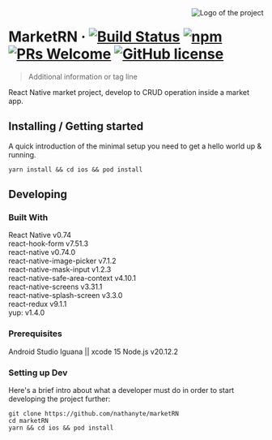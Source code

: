 <img src="./images/logo.sample.png" alt="Logo of the project" align="right">

# MarketRN &middot; [![Build Status](https://img.shields.io/travis/npm/npm/latest.svg?style=flat-square)](https://travis-ci.org/npm/npm) [![npm](https://img.shields.io/npm/v/npm.svg?style=flat-square)](https://www.npmjs.com/package/npm) [![PRs Welcome](https://img.shields.io/badge/PRs-welcome-brightgreen.svg?style=flat-square)](http://makeapullrequest.com) [![GitHub license](https://img.shields.io/badge/license-MIT-blue.svg?style=flat-square)](https://github.com/your/your-project/blob/master/LICENSE)
> Additional information or tag line

React Native market project, develop to CRUD operation inside a market app.

## Installing / Getting started

A quick introduction of the minimal setup you need to get a hello world up &
running.

```shell
yarn install && cd ios && pod install
```


## Developing

### Built With
React Native v0.74 <br /> 
react-hook-form v7.51.3 <br /> 
react-native v0.74.0 <br /> 
react-native-image-picker v7.1.2 <br /> 
react-native-mask-input v1.2.3 <br /> 
react-native-safe-area-context v4.10.1 <br /> 
react-native-screens v3.31.1 <br /> 
react-native-splash-screen v3.3.0 <br /> 
react-redux v9.1.1 <br /> 
yup: v1.4.0 <br /> 

### Prerequisites
Android Studio Iguana || xcode 15
Node.js v20.12.2


### Setting up Dev

Here's a brief intro about what a developer must do in order to start developing
the project further:

```shell
git clone https://github.com/nathanyte/marketRN
cd marketRN
yarn && cd ios && pod install
```

